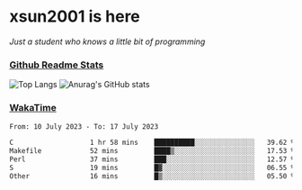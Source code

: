 # xsun2001 is here

*Just a student who knows a little bit of programming*

### [Github Readme Stats](https://github.com/anuraghazra/github-readme-stats)

![Top Langs](https://github-readme-stats.vercel.app/api/top-langs/?username=xsun2001&layout=compact&theme=radical) ![Anurag's GitHub stats](https://github-readme-stats.vercel.app/api?username=xsun2001&show_icons=true&theme=radical)

### [WakaTime](https://wakatime.com)

<!--START_SECTION:waka-->

```txt
From: 10 July 2023 - To: 17 July 2023

C                   1 hr 58 mins    ██████████░░░░░░░░░░░░░░░   39.62 %
Makefile            52 mins         ████▒░░░░░░░░░░░░░░░░░░░░   17.53 %
Perl                37 mins         ███░░░░░░░░░░░░░░░░░░░░░░   12.57 %
S                   19 mins         █▓░░░░░░░░░░░░░░░░░░░░░░░   06.55 %
Other               16 mins         █▒░░░░░░░░░░░░░░░░░░░░░░░   05.50 %
```

<!--END_SECTION:waka-->
